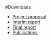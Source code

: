 #Downloads


- [Project proposal](%assets_url%/download/projectreports/norex-proposal.pdf)
- [Interim report](%assets_url%/download/projectreports/norex-interim.pdf)
- [Final report](%assets_url%/download/projectreports/norex-final.pdf)
- [Publications](%base_url%/scgbib)
